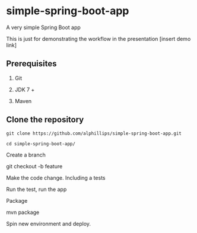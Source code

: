 # simple-spring-boot-app

A very simple Spring Boot app

This is just for demonstrating the workflow in the presentation [insert demo link]

## Prerequisites

1. Git

2. JDK 7 +

3. Maven




## Clone the repository
```
git clone https://github.com/alphillips/simple-spring-boot-app.git
```

```
cd simple-spring-boot-app/
```

Create a branch

git checkout -b feature

Make the code change. Including a tests

Run the test, run the app

Package

mvn package

Spin new environment and deploy.

